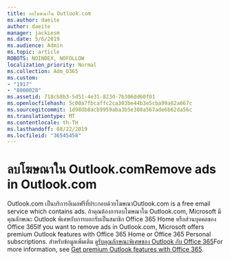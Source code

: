 ```yaml
---
title: ลบโฆษณาใน Outlook.com
ms.author: daeite
author: daeite
manager: jackiesm
ms.date: 5/6/2019
ms.audience: Admin
ms.topic: article
ROBOTS: NOINDEX, NOFOLLOW
localization_priority: Normal
ms.collection: Adm_O365
ms.custom:
- "1917"
- "8000028"
ms.assetid: 718cb8b3-5d51-4e31-823d-7b306dd60f01
ms.openlocfilehash: 5c00a7fbcaffc2ca303be44b3e5cba99a82a667c
ms.sourcegitcommit: 1d98db8acb9959aba3b5e308a567ade6b62da56c
ms.translationtype: MT
ms.contentlocale: th-TH
ms.lasthandoff: 08/22/2019
ms.locfileid: "36545458"
---
```

# <a name="remove-ads-in-outlookcom"></a><span data-ttu-id="2d777-102">ลบโฆษณาใน Outlook.com</span><span class="sxs-lookup"><span data-stu-id="2d777-102">Remove ads in Outlook.com</span></span>

<span data-ttu-id="2d777-103">Outlook.com เป็นบริการอีเมลฟรีที่ประกอบด้วยโฆษณา</span><span class="sxs-lookup"><span data-stu-id="2d777-103">Outlook.com is a free email service which contains ads.</span></span> <span data-ttu-id="2d777-104">ถ้าคุณต้องการลบโฆษณาใน Outlook.com, Microsoft มีคุณลักษณะ Outlook พิเศษกับการบอกรับเป็นสมาชิก Office 365 Home หรือส่วนบุคคลของ Office 365</span><span class="sxs-lookup"><span data-stu-id="2d777-104">If you want to remove ads in Outlook.com, Microsoft offers premium Outlook features with Office 365 Home or Office 365 Personal subscriptions.</span></span> <span data-ttu-id="2d777-105">สำหรับข้อมูลเพิ่มเติม ดู[รับคุณลักษณะพิเศษของ Outlook กับ Office 365](https://go.microsoft.com/fwlink/?linkid=872181)</span><span class="sxs-lookup"><span data-stu-id="2d777-105">For more information, see [Get premium Outlook features with Office 365](https://go.microsoft.com/fwlink/?linkid=872181).</span></span>